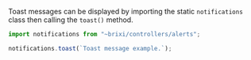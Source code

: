 Toast messages can be displayed by importing the static `notifications` class then calling the `toast()` method.

```typescript
import notifications from "~brixi/controllers/alerts";

notifications.toast(`Toast message example.`);
```
